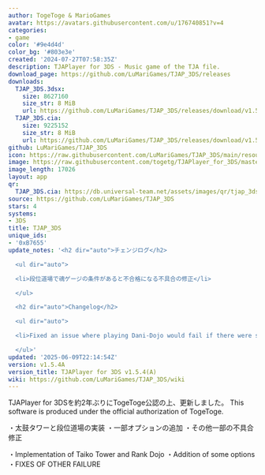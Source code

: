 ```yaml
---
author: TogeToge & MarioGames
avatar: https://avatars.githubusercontent.com/u/176740851?v=4
categories:
- game
color: '#9e4d4d'
color_bg: '#803e3e'
created: '2024-07-27T07:58:35Z'
description: TJAPlayer for 3DS - Music game of the TJA file.
download_page: https://github.com/LuMariGames/TJAP_3DS/releases
downloads:
  TJAP_3DS.3dsx:
    size: 8627160
    size_str: 8 MiB
    url: https://github.com/LuMariGames/TJAP_3DS/releases/download/v1.5.4A/TJAP_3DS.3dsx
  TJAP_3DS.cia:
    size: 9225152
    size_str: 8 MiB
    url: https://github.com/LuMariGames/TJAP_3DS/releases/download/v1.5.4A/TJAP_3DS.cia
github: LuMariGames/TJAP_3DS
icon: https://raw.githubusercontent.com/LuMariGames/TJAP_3DS/main/resource/icon.png
image: https://raw.githubusercontent.com/togetg/TJAPlayer_for_3DS/master/resource/banner.png
image_length: 17026
layout: app
qr:
  TJAP_3DS.cia: https://db.universal-team.net/assets/images/qr/tjap_3ds-cia.png
source: https://github.com/LuMariGames/TJAP_3DS
stars: 4
systems:
- 3DS
title: TJAP_3DS
unique_ids:
- '0xB7655'
update_notes: '<h2 dir="auto">チェンジログ</h2>

  <ul dir="auto">

  <li>段位道場で魂ゲージの条件があると不合格になる不具合の修正</li>

  </ul>

  <h2 dir="auto">Changelog</h2>

  <ul dir="auto">

  <li>Fixed an issue where playing Dani-Dojo would fail if there were soul gauge conditions.</li>

  </ul>'
updated: '2025-06-09T22:14:54Z'
version: v1.5.4A
version_title: TJAPlayer for 3DS v1.5.4(A)
wiki: https://github.com/LuMariGames/TJAP_3DS/wiki
---
```

TJAPlayer for 3DSを約2年ぶりにTogeToge公認の上、更新しました。
This software is produced under the official authorization of TogeToge.

・太鼓タワーと段位道場の実装
・一部オプションの追加
・その他一部の不具合修正

・Implementation of Taiko Tower and Rank Dojo
・Addition of some options
・FIXES OF OTHER FAILURE